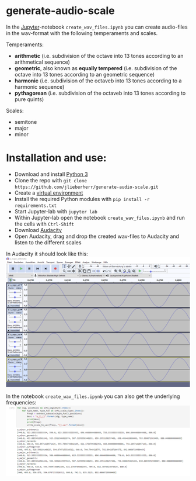 # generate-audio-scale
In the [Jupyter](https://jupyter.org/)-notebook ```create_wav_files.ipynb``` you can create audio-files in the wav-format with the following temperaments and scales.

Temperaments:
- **arithmetic** (i.e. subdivision of the octave into 13 tones according to an arithmetical sequence)
- **geometric**, also known as **equally tempered** (i.e. subdivision of the octave into 13 tones according to an geometric sequence)
- **harmonic** (i.e. subdivision of the octaveb into 13 tones according to a harmonic sequence)
- **pythagorean** (i.e. subdivision of the octaveb into 13 tones according to pure quints)

Scales:
- semitone
- major
- minor

# Installation and use:
- Download and install [Python 3](https://www.python.org/downloads/release/python-376/)
- Clone the repo with ```git clone https://github.com/jlieberherr/generate-audio-scale.git```
- Create a [virtual environment](https://realpython.com/python-virtual-environments-a-primer/)
- Install the required Python modules with ```pip install -r requirements.txt```
- Start Jupyter-lab with ```jupyter lab```
- Within Jupyter-lab open the notebook ```create_wav_files.ipynb``` and run the cells with ```Ctrl-Shift```
- Download [Audacity](https://www.audacity.de/)
- Open Audacity, drag and drop the created wav-files to Audacity and listen to the different scales

In Audacity it should look like this:
![](doc/screenshot_audacity.PNG)

In the notebook ```create_wav_files.ipynb``` you can also get the underlying frequencies:
![](doc/screenshot_notebook.PNG)
